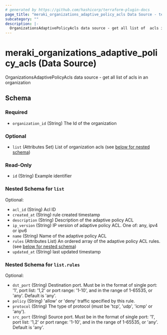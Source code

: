 ```yaml
---
# generated by https://github.com/hashicorp/terraform-plugin-docs
page_title: "meraki_organizations_adaptive_policy_acls Data Source - terraform-provider-meraki"
subcategory: ""
description: |-
  OrganizationsAdaptivePolicyAcls data source - get all list of  acls in an organization
---
```


# meraki_organizations_adaptive_policy_acls (Data Source)

OrganizationsAdaptivePolicyAcls data source - get all list of  acls in an organization



<!-- schema generated by tfplugindocs -->
## Schema

### Required

- `organization_id` (String) The Id of the organization

### Optional

- `list` (Attributes Set) List of organization acls (see [below for nested schema](#nestedatt--list))

### Read-Only

- `id` (String) Example identifier

<a id="nestedatt--list"></a>
### Nested Schema for `list`

Optional:

- `acl_id` (String) Acl ID
- `created_at` (String) rule created timestamp
- `description` (String) Description of the adaptive policy ACL
- `ip_version` (String) IP version of adaptive policy ACL. One of: any, ipv4 or ipv6
- `name` (String) Name of the adaptive policy ACL
- `rules` (Attributes List) An ordered array of the adaptive policy ACL rules. (see [below for nested schema](#nestedatt--list--rules))
- `updated_at` (String) last updated timestamp

<a id="nestedatt--list--rules"></a>
### Nested Schema for `list.rules`

Optional:

- `dst_port` (String) Destination port. Must be in the format of single port: '1', port list: '1,2' or port range: '1-10', and in the range of 1-65535, or 'any'. Default is 'any'.
- `policy` (String) 'allow' or 'deny' traffic specified by this rule.
- `protocol` (String) The type of protocol (must be 'tcp', 'udp', 'icmp' or 'any').
- `src_port` (String) Source port. Must be in the format of single port: '1', port list: '1,2' or port range: '1-10', and in the range of 1-65535, or 'any'. Default is 'any'.


